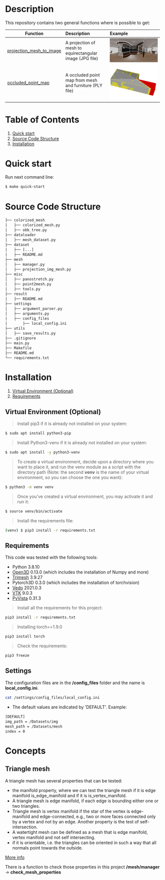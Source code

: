 
# Description
This repository contains two general functions where is possible to get:

|   Function   |   Description |  Example |  
|----------|:--------------|:--------------|
| [projection_mesh_to_image](https://github.com/EvaAlmansa/ColorizedMesh/blob/master/mesh/manager.py#L188) | A projection of mesh to equirectangular image (JPG file) | ![Project_mesh2equi](/docs/living_room4_1_projected.jpg)<!-- .element height="50%" width="50%" --> |
| [occluded_point_map](https://github.com/EvaAlmansa/ColorizedMesh/blob/master/colorized_mesh/colorized_mesh.py#140) | A occluded point map from mesh and furniture (PLY file) | ![occluded_point_map](/docs/living_room4_1.jpg) |


# Table of Contents
1. [Quick start](#quick-start)
1. [Source Code Structure](#source-code-structure)
1. [Installation](#installation)

# Quick start 

Run next command line:
```bash
$ make quick-start
```

# Source Code Structure

```
├── colorized_mesh
|   ├── colorized_mesh.py
|   ├── obb_tree.py
├── dataloader
|   ├── mesh_dataset.py
├── dataset
|   ├── [...]
|   ├── README.md
├── mesh
│   ├── manager.py
│   ├── projection_img_mesh.py
├── misc
│   ├── panostretch.py
│   ├── point2mesh.py
|   ├── tools.py
├── result
|   ├── README.md
├── settings
│   ├── argument_parser.py
│   ├── arguments.py
|   ├── config_files
|       ├── local_config.ini
├── utils
│   ├── save_results.py
├── .gitignore
├── main.py
├── Makefile
├── README.md
└── requirements.txt
```

# Installation

1. [Virtual Environment (Optional)](#virtual-environment-optional) 
1. [Requirements](#requirements)


## Virtual Environment (Optional) 

> Install pip3 if it is already not installed on your system:
```bash
$ sudo apt install python3-pip
```
> Install Python3-venv if it is already not installed on your system:
```bash
$ sudo apt install -y python3-venv
```
> To create a virtual environment, decide upon a directory where you want to place it, and run the venv module as a script with the directory path (Note: the second **venv** is the name of your virtual environment, so you can choose the one you want):
```bash
$ python3 -m venv venv
```
> Once you’ve created a virtual environment, you may activate it and run it:
```bash
$ source venv/bin/activate
```
> Install the requirements file:
```bash
(venv) $ pip3 install -r requirements.txt
```

## Requirements 
This code was tested with the following tools: 
* Python 3.8.10 
* [Open3D](http://www.open3d.org/docs/release/index.html) 0.13.0 (which includes the installation of Numpy and more) 
* [Trimesh](https://github.com/mikedh/trimesh) 3.9.27
* Pytorch3D 0.3.0 (which includes the installation of torchvision) 
* [Vedo](https://github.com/marcomusy/vedo) 2021.0.3
* [VTK](https://kitware.github.io/vtk-examples/site/Python/) 9.0.3
* [PyVista](https://docs.pyvista.org/getting-started/why.html) 0.31.3

> Install all the requirements for this project:
```bash
pip3 install -r requirements.txt
```
> Installing torch==1.9.0 
```bash
pip3 install torch
``` 
> Check the requirements:
```bash
pip3 freeze
```

## Settings
The configuration files are in the **/config_files** folder and the name is **local_config.ini**.
```bash
cat /settings/config_files/local_config.ini
```
* The default values are indicated by 'DEFAULT'. Example:
```
[DEFAULT]
img_path = /Datasets/img
mesh_path = /Datasets/mesh
index = 0
```

# Concepts

## Triangle mesh
A triangle mesh has several properties that can be tested:
* the manifold property, where we can test the triangle mesh if it is edge manifold is_edge_manifold and if it is is_vertex_manifold. 
* A triangle mesh is edge manifold, if each edge is bounding either one or two triangles. 
* Triangle mesh is vertex manifold if the star of the vertex is edge-manifold and edge-connected, e.g., two or more faces connected only by a vertex and not by an edge. Another property is the test of self-intersection. 
* A watertight mesh can be defined as a mesh that is edge manifold, vertex manifold and not self intersecting. 
* if it is orientable, i.e. the triangles can be oriented in such a way that all normals point towards the outside. 

[More info](https://www.sculpteo.com/en/3d-learning-hub/create-3d-file/fix-non-manifold-geometry/)

There is a function to check those properties in this project **/mesh/manager** -> **check_mesh_properties**